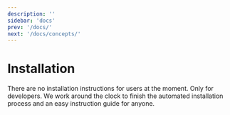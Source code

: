```yaml
---
description: ''
sidebar: 'docs'
prev: '/docs/'
next: '/docs/concepts/'
---
```


# Installation

There are no installation instructions for users at the moment. Only for developers.
We work around the clock to finish the automated installation process and an easy instruction guide for anyone.
